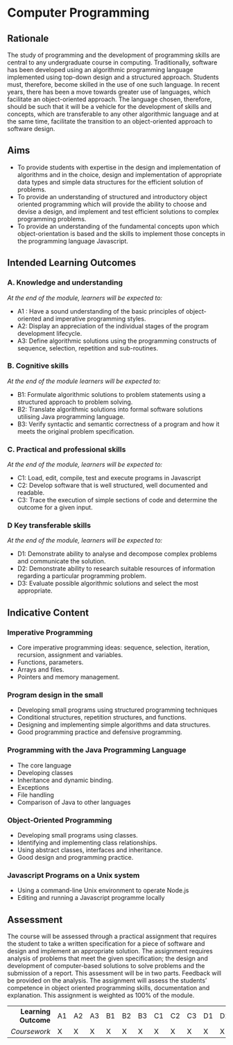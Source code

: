 # Computer Programming

## Rationale

The study of programming and the development of programming skills are central to any undergraduate course in computing. Traditionally, software has been developed using an algorithmic programming language implemented using top-down design and a structured approach. Students must, therefore, become skilled in the use of one such language. In recent years, there has been a move towards greater use of languages, which facilitate an object-oriented approach. The language chosen, therefore, should be such that it will be a vehicle for the development of skills and concepts, which are transferable to any other algorithmic language and at the same time, facilitate the transition to an object-oriented approach to software design.

## Aims

* To provide students with expertise in the design and implementation of algorithms and in the choice, design and implementation of appropriate data types and simple data structures for the efficient solution of problems.
* To provide an understanding of structured and introductory object oriented programming which will provide the ability to choose and devise a design, and implement and test efficient solutions to complex programming problems.
* To provide an understanding of the fundamental concepts upon which object-orientation is based and the skills to implement those concepts in the programming language Javascript.

## Intended Learning Outcomes

### A. Knowledge and understanding

_At the end of the module, learners will be expected to:_

* A1 : Have a sound understanding of the basic principles of object-oriented and imperative programming styles.
* A2: Display an appreciation of the individual stages of the program development lifecycle.
* A3: Define algorithmic solutions using the programming constructs of sequence, selection, repetition and sub-routines.

### B. Cognitive skills

_At the end of the module learners will be expected to:_

* B1: Formulate algorithmic solutions to problem statements using a structured approach to problem solving.
* B2: Translate algorithmic solutions into formal software solutions utilising Java programming language.
* B3:  Verify syntactic and semantic correctness of a program and how it meets the original problem specification.

### C. Practical and professional skills

_At the end of the module, learners will be expected to:_

* C1: Load, edit, compile, test and execute programs in Javascript
* C2: Develop software that is well structured, well documented and readable.
* C3: Trace the execution of simple sections of code and determine the outcome for a given input.

### D Key transferable skills

_At the end of the module, learners will be expected to:_

* D1: Demonstrate ability to analyse and decompose complex problems and communicate the solution.
* D2: Demonstrate ability to research suitable resources of information regarding a particular programming problem.
* D3: Evaluate possible algorithmic solutions and select the most appropriate.

## Indicative Content

### Imperative Programming

* Core imperative programming ideas: sequence, selection, iteration, recursion, assignment and variables.
* Functions, parameters.
* Arrays and files.
* Pointers and memory management.

### Program design in the small

* Developing small programs using structured programming techniques
* Conditional structures, repetition structures, and functions.
* Designing and implementing simple algorithms and data structures.
* Good programming practice and defensive programming.

### Programming with the Java Programming Language

* The core language
* Developing classes
* Inheritance and dynamic binding.
* Exceptions
* File handling
* Comparison of Java to other languages

### Object-Oriented Programming

* Developing small programs using classes.
* Identifying and implementing class relationships.
* Using abstract classes, interfaces and inheritance.
* Good design and programming practice.

### Javascript Programs on a Unix system

* Using a command-line Unix environment to operate Node.js
* Editing and running a Javascript programme locally

## Assessment

The course will be assessed through a practical assignment that requires the student to take a written specification for a piece of software and design and implement an appropriate solution. The assignment requires analysis of problems that meet the given specification; the design and development of computer-based solutions to solve problems and the submission of a report. This assessment will be in two parts. Feedback will be provided on the analysis. The assignment will assess the students’ competence in object oriented programming skills, documentation and explanation. This assignment is weighted as 100% of the module.

|  |  |  |  |  |  |  |  |  |  |  |  |  |
| ---: | :--- | :--- | :--- | :--- | :--- | :--- | :--- | :--- | :--- | :--- | :--- | :--- |
| **Learning Outcome** | A1 | A2 | A3 | B1 | B2 | B3 | C1 | C2 | C3 | D1 | D2 | D3 |
| _Coursework_ | X | X | X | X | X | X | X | X | X | X | X | X |

